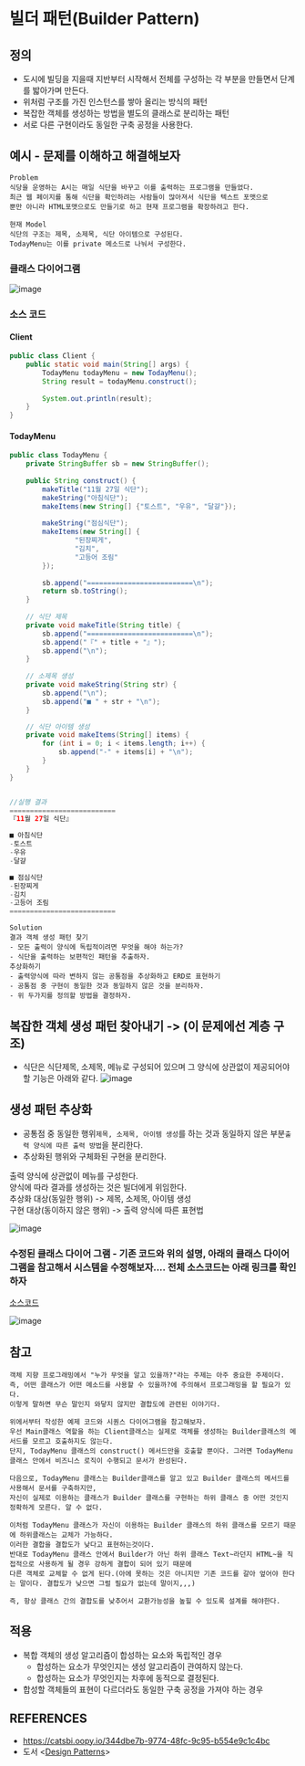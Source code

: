 # 빌더 패턴(Builder Pattern)

## 정의 
* 도시에 빌딩을 지을때 지반부터 시작해서 전체를 구성하는 각 부분을 만들면서 단계를 밟아가며 만든다. 
* 위처럼 구조를 가진 인스턴스를 쌓아 올리는 방식의 패턴
* 복잡한 객체를 생성하는 방법을 별도의 클래스로 분리하는 패턴
* 서로 다른 구현이라도 동일한 구축 공정을 사용한다. 

## 예시 - 문제를 이해하고 해결해보자 
    Problem
    식당을 운영하는 A시는 매일 식단을 바꾸고 이를 출력하는 프로그램을 만들었다. 
    최근 웹 페이지를 통해 식단을 확인하려는 사람들이 많아져서 식단을 텍스트 포맷으로 
    뿐만 아니라 HTML포맷으로도 만들기로 하고 현재 프로그램을 확장하려고 한다.
    
    현재 Model 
    식단의 구조는 제목, 소제목, 식단 아이템으로 구성된다. 
    TodayMenu는 이를 private 메소드로 나눠서 구성한다. 

### 클래스 다이어그램 
![image](https://user-images.githubusercontent.com/87313203/202651518-fbc22829-720a-4023-9465-18a97f0f5faa.png)

### 소스 코드

#### Client
```java
public class Client {
	public static void main(String[] args) {
		TodayMenu todayMenu = new TodayMenu();
		String result = todayMenu.construct();
		
		System.out.println(result);
	}
}
```
#### TodayMenu
```java
public class TodayMenu {
	private StringBuffer sb = new StringBuffer();
	
	public String construct() {
		makeTitle("11월 27일 식단");
		makeString("아침식단");
		makeItems(new String[] {"토스트", "우유", "달걀"});
		
		makeString("점심식단");
		makeItems(new String[] {
				"된장찌게",
				"김치",
				"고등어 조림"
		});
		
		sb.append("==========================\n");
		return sb.toString();
	}
	
	// 식단 제목
	private void makeTitle(String title) {
		sb.append("==========================\n");
		sb.append("『" + title + "』");
		sb.append("\n");
	}
	
	// 소제목 생성
	private void makeString(String str) {
		sb.append("\n");
		sb.append("■ " + str + "\n");
	}

	// 식단 아이템 생성
	private void makeItems(String[] items) {
		for (int i = 0; i < items.length; i++) {
			sb.append("-" + items[i] + "\n");
		}
	}
}


//실행 결과 
==========================
『11월 27일 식단』

■ 아침식단
-토스트
-우유
-달걀

■ 점심식단
-된장찌게
-김치
-고등어 조림
==========================
```

    Solution 
    결과 객체 생성 패턴 찾기 
    - 모든 출력이 양식에 독립적이려면 무엇을 해야 하는가? 
    - 식단을 출력하는 보편적인 패턴을 추출하자.
    추상화하기
    - 출력양식에 따라 변하지 않는 공통점을 추상화하고 ERD로 표현하기 
    - 공통점 중 구현이 동일한 것과 동일하지 않은 것을 분리하자. 
    - 위 두가지를 정의할 방법을 결정하자.

## 복잡한 객체 생성 패턴 찾아내기 -> (이 문제에선 계층 구조)
- 식단은 식단제목, 소제목, 메뉴로 구성되어 있으며 그 양식에 상관없이 제공되어야 할 기능은 아래와 같다. 
![image](https://user-images.githubusercontent.com/87313203/202653748-62af72b0-48a2-4f76-b44b-c9b07de2b78b.png)

## 생성 패턴 추상화 
- 공통점 중 동일한 행위```제목, 소제목, 아이템 생성```를 하는 것과 동일하지 않은 부분```출력 양식에 따른 출력 방법```을 분리한다. 
- 추상화된 행위와 구체화된 구현을 분리한다.

출력 양식에 상관없이 메뉴를 구성한다. <br>
양식에 따라 결과를 생성하는 것은 빌더에게 위임한다. <br>
추상화 대상(동일한 행위) -> 제목, 소제목, 아이템 생성 <br>
구현 대상(동이하지 않은 행위) -> 출력 양식에 따른 표현법

![image](https://user-images.githubusercontent.com/87313203/202654245-e2c7bafa-cb38-4992-88bb-9ba4d7fbad5e.png)


### 수정된 클래스 다이어 그램 - 기존 코드와 위의 설명, 아래의 클래스 다이어그램을 참고해서 시스템을 수정해보자.... 전체 소스코드는 아래 링크를 확인하자
[소스코드](./src/Builder/)

![image](https://user-images.githubusercontent.com/87313203/202658818-9779c762-bab3-4891-8e43-3137194f26ad.png)

## 참고 
    객체 지향 프로그래밍에서 "누가 무엇을 알고 있을까?"라는 주제는 아주 중요한 주제이다. 
    즉, 어떤 클래스가 어떤 메소드를 사용할 수 있을까?에 주의해서 프로그래밍을 할 필요가 있다. 
    이렇게 말하면 무슨 말인지 와닿지 않지만 결합도에 관련된 이야기다. 
    
    위에서부터 작성한 예제 코드와 시퀀스 다이어그램을 참고해보자. 
    우선 Main클래스 역할을 하는 Client클래스는 실제로 객체를 생성하는 Builder클래스의 메서드를 모르고 호출하지도 않는다. 
    단지, TodayMenu 클래스의 construct() 메서드만을 호출할 뿐이다. 그러면 TodayMenu 클래스 안에서 비즈니스 로직이 수행되고 문서가 완성된다.
    
    다음으로, TodayMenu 클래스는 Builder클래스를 알고 있고 Builder 클래스의 메서드를 사용해서 문서를 구축하지만, 
    자신이 실제로 이용하는 클래스가 Builder 클래스를 구현하는 하위 클래스 중 어떤 것인지 정확하게 모른다. 알 수 없다. 
    
    이처럼 TodayMenu 클래스가 자신이 이용하는 Builder 클래스의 하위 클래스를 모르기 때문에 하위클래스는 교체가 가능하다. 
    이러한 결합을 결합도가 낮다고 표현하는것이다. 
    반대로 TodayMenu 클래스 안에서 Builder가 아닌 하위 클래스 Text~라던지 HTML~을 직접적으로 사용하게 될 경우 강하게 결합이 되어 있기 때문에
    다른 객체로 교체할 수 없게 된다.(아에 못하는 것은 아니지만 기존 코드를 갈아 엎어야 한다는 말이다. 결합도가 낮으면 그럴 필요가 없는데 말이지,,,)
    
    즉, 항상 클래스 간의 결합도를 낮추어서 교환가능성을 높힐 수 있도록 설계를 해야한다.
    

## 적용
* 복합 객체의 생성 알고리즘이 합성하는 요소와 독립적인 경우
    * 합성하는 요소가 무엇인지는 생성 알고리즘이 관여하지 않는다. 
    * 합성하는 요소가 무엇인지는 차후에 동적으로 결정된다. 
* 합성할 객체들의 표현이 다르더라도 동일한 구축 공정을 가져야 하는 경우

## REFERENCES
- https://catsbi.oopy.io/344dbe7b-9774-48fc-9c95-b554e9c1c4bc <br>
- 도서 <[Design Patterns](https://search.shopping.naver.com/book/catalog/33434717659?query=Design%20Patterns&NaPm=ct%3Dlam9r48o%7Cci%3D39231eb0095b6fc421d76bd70d890917f9c5c0a9%7Ctr%3Dboksl%7Csn%3D95694%7Chk%3Defb20863729ae4b5cb88d8c83f3c823572687cea)>
